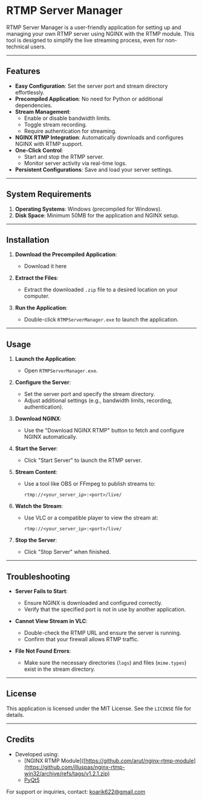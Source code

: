 # RTMP Server Manager

RTMP Server Manager is a user-friendly application for setting up and managing your own RTMP server using NGINX with the RTMP module. This tool is designed to simplify the live streaming process, even for non-technical users.

---

## Features

- **Easy Configuration**: Set the server port and stream directory effortlessly.
- **Precompiled Application**: No need for Python or additional dependencies.
- **Stream Management**:
  - Enable or disable bandwidth limits.
  - Toggle stream recording.
  - Require authentication for streaming.
- **NGINX RTMP Integration**: Automatically downloads and configures NGINX with RTMP support.
- **One-Click Control**:
  - Start and stop the RTMP server.
  - Monitor server activity via real-time logs.
- **Persistent Configurations**: Save and load your server settings.

---

## System Requirements

1. **Operating Systems**: Windows (precompiled for Windows).
2. **Disk Space**: Minimum 50MB for the application and NGINX setup.

---

## Installation

1. **Download the Precompiled Application**:
   - Download it here

3. **Extract the Files**:
   - Extract the downloaded `.zip` file to a desired location on your computer.

4. **Run the Application**:
   - Double-click `RTMPServerManager.exe` to launch the application.

---

## Usage

1. **Launch the Application**:
   - Open `RTMPServerManager.exe`.

2. **Configure the Server**:
   - Set the server port and specify the stream directory.
   - Adjust additional settings (e.g., bandwidth limits, recording, authentication).

3. **Download NGINX**:
   - Use the "Download NGINX RTMP" button to fetch and configure NGINX automatically.

4. **Start the Server**:
   - Click "Start Server" to launch the RTMP server.

5. **Stream Content**:
   - Use a tool like OBS or FFmpeg to publish streams to:
     ```
     rtmp://<your_server_ip>:<port>/live/
     ```

6. **Watch the Stream**:
   - Use VLC or a compatible player to view the stream at:
     ```
     rtmp://<your_server_ip>:<port>/live/
     ```

7. **Stop the Server**:
   - Click "Stop Server" when finished.

---

## Troubleshooting

- **Server Fails to Start**:
  - Ensure NGINX is downloaded and configured correctly.
  - Verify that the specified port is not in use by another application.

- **Cannot View Stream in VLC**:
  - Double-check the RTMP URL and ensure the server is running.
  - Confirm that your firewall allows RTMP traffic.

- **File Not Found Errors**:
  - Make sure the necessary directories (`logs`) and files (`mime.types`) exist in the stream directory.

---

## License

This application is licensed under the MIT License. See the `LICENSE` file for details.

---

## Credits

- Developed using:
  - [NGINX RTMP Module]([https://github.com/arut/nginx-rtmp-module](https://github.com/illuspas/nginx-rtmp-win32/archive/refs/tags/v1.2.1.zip)
  - [PyQt5](https://riverbankcomputing.com/software/pyqt/intro)

For support or inquiries, contact: koarik622@gmail.com

